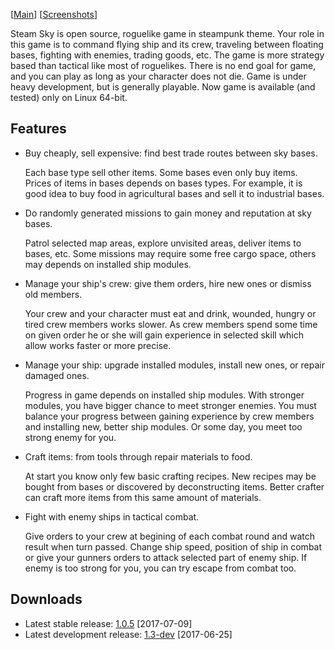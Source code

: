 \[[Main](README.md)\] \[[Screenshots](screenshots.md)\]

Steam Sky is open source, roguelike game in steampunk theme. Your role in this
game is to command flying ship and its crew, traveling between floating bases, 
fighting with enemies, trading goods, etc. The game is more strategy based 
than tactical like most of roguelikes. There is no end goal for game, and you 
can play as long as your character does not die. Game is under heavy 
development, but is generally playable. Now game is available (and tested) 
only on Linux 64-bit.

## Features
- Buy cheaply, sell expensive: find best trade routes between sky bases.

    Each base type sell other items. Some bases even only buy items. Prices of
    items in bases depends on bases types. For example, it is good idea to buy
    food in agricultural bases and sell it to industrial bases.

- Do randomly generated missions to gain money and reputation at sky bases.

    Patrol selected map areas, explore unvisited areas, deliver items to bases,
    etc. Some missions may require some free cargo space, others may depends on
    installed ship modules.

- Manage your ship's crew: give them orders, hire new ones or dismiss old 
  members.

    Your crew and your character must eat and drink, wounded, hungry or tired
    crew members works slower. As crew members spend some time on given order
    he or she will gain experience in selected skill which allow works faster
    or more precise.

- Manage your ship: upgrade installed modules, install new ones, or repair
  damaged ones.

    Progress in game depends on installed ship modules. With stronger modules,
    you have bigger chance to meet stronger enemies. You must balance your
    progress between gaining experience by crew members and installing new,
    better ship modules. Or some day, you meet too strong enemy for you.

- Craft items: from tools through repair materials to food.

    At start you know only few basic crafting recipes. New recipes may be
    bought from bases or discovered by deconstructing items. Better crafter can
    craft more items from this same amount of materials.

- Fight with enemy ships in tactical combat.

    Give orders to your crew at begining of each combat round and watch result
    when turn passed. Change ship speed, position of ship in combat or give
    your gunners orders to attack selected part of enemy ship. If enemy is too
    strong for you, you can try escape from combat too.

## Downloads
- Latest stable release:
  [1.0.5](https://github.com/thindil/steamsky/releases/tag/v1.0.5) [2017-07-09]
- Latest development release:
  [1.3-dev](https://github.com/thindil/steamsky/releases/tag/v1.3-dev)
  [2017-06-25]
